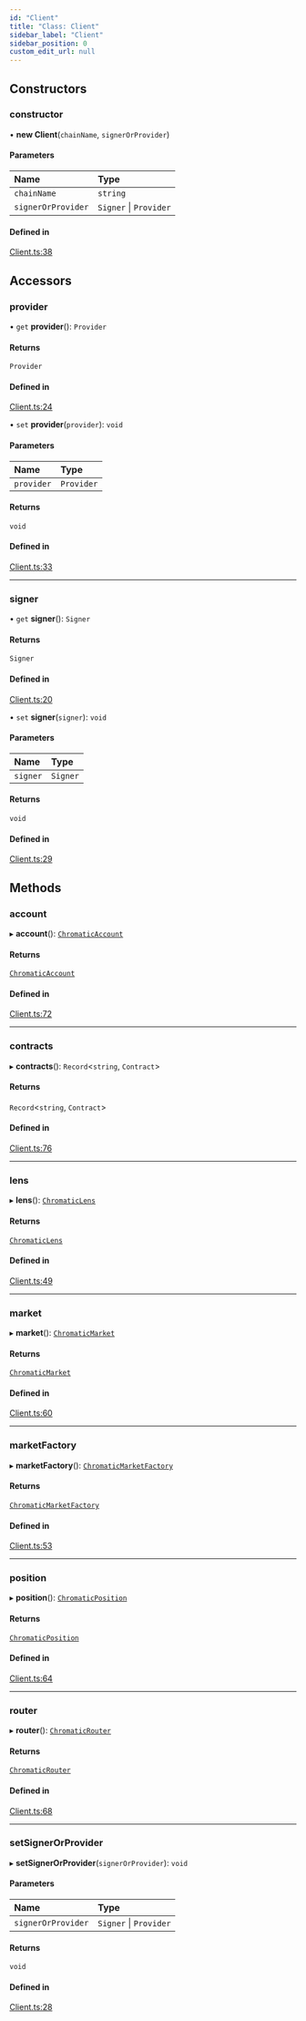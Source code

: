 ```yaml
---
id: "Client"
title: "Class: Client"
sidebar_label: "Client"
sidebar_position: 0
custom_edit_url: null
---
```


## Constructors

### constructor

• **new Client**(`chainName`, `signerOrProvider`)

#### Parameters

| Name | Type |
| :------ | :------ |
| `chainName` | `string` |
| `signerOrProvider` | `Signer` \| `Provider` |

#### Defined in

[Client.ts:38](https://github.com/chromatic-protocol/sdk/blob/692619a/src/Client.ts#L38)

## Accessors

### provider

• `get` **provider**(): `Provider`

#### Returns

`Provider`

#### Defined in

[Client.ts:24](https://github.com/chromatic-protocol/sdk/blob/692619a/src/Client.ts#L24)

• `set` **provider**(`provider`): `void`

#### Parameters

| Name | Type |
| :------ | :------ |
| `provider` | `Provider` |

#### Returns

`void`

#### Defined in

[Client.ts:33](https://github.com/chromatic-protocol/sdk/blob/692619a/src/Client.ts#L33)

___

### signer

• `get` **signer**(): `Signer`

#### Returns

`Signer`

#### Defined in

[Client.ts:20](https://github.com/chromatic-protocol/sdk/blob/692619a/src/Client.ts#L20)

• `set` **signer**(`signer`): `void`

#### Parameters

| Name | Type |
| :------ | :------ |
| `signer` | `Signer` |

#### Returns

`void`

#### Defined in

[Client.ts:29](https://github.com/chromatic-protocol/sdk/blob/692619a/src/Client.ts#L29)

## Methods

### account

▸ **account**(): [`ChromaticAccount`](ChromaticAccount.md)

#### Returns

[`ChromaticAccount`](ChromaticAccount.md)

#### Defined in

[Client.ts:72](https://github.com/chromatic-protocol/sdk/blob/692619a/src/Client.ts#L72)

___

### contracts

▸ **contracts**(): `Record`<`string`, `Contract`\>

#### Returns

`Record`<`string`, `Contract`\>

#### Defined in

[Client.ts:76](https://github.com/chromatic-protocol/sdk/blob/692619a/src/Client.ts#L76)

___

### lens

▸ **lens**(): [`ChromaticLens`](ChromaticLens.md)

#### Returns

[`ChromaticLens`](ChromaticLens.md)

#### Defined in

[Client.ts:49](https://github.com/chromatic-protocol/sdk/blob/692619a/src/Client.ts#L49)

___

### market

▸ **market**(): [`ChromaticMarket`](ChromaticMarket.md)

#### Returns

[`ChromaticMarket`](ChromaticMarket.md)

#### Defined in

[Client.ts:60](https://github.com/chromatic-protocol/sdk/blob/692619a/src/Client.ts#L60)

___

### marketFactory

▸ **marketFactory**(): [`ChromaticMarketFactory`](ChromaticMarketFactory.md)

#### Returns

[`ChromaticMarketFactory`](ChromaticMarketFactory.md)

#### Defined in

[Client.ts:53](https://github.com/chromatic-protocol/sdk/blob/692619a/src/Client.ts#L53)

___

### position

▸ **position**(): [`ChromaticPosition`](ChromaticPosition.md)

#### Returns

[`ChromaticPosition`](ChromaticPosition.md)

#### Defined in

[Client.ts:64](https://github.com/chromatic-protocol/sdk/blob/692619a/src/Client.ts#L64)

___

### router

▸ **router**(): [`ChromaticRouter`](ChromaticRouter.md)

#### Returns

[`ChromaticRouter`](ChromaticRouter.md)

#### Defined in

[Client.ts:68](https://github.com/chromatic-protocol/sdk/blob/692619a/src/Client.ts#L68)

___

### setSignerOrProvider

▸ **setSignerOrProvider**(`signerOrProvider`): `void`

#### Parameters

| Name | Type |
| :------ | :------ |
| `signerOrProvider` | `Signer` \| `Provider` |

#### Returns

`void`

#### Defined in

[Client.ts:28](https://github.com/chromatic-protocol/sdk/blob/692619a/src/Client.ts#L28)
